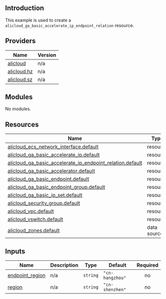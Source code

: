 ## Introduction

This example is used to create a `alicloud_ga_basic_accelerate_ip_endpoint_relation` resource.

<!-- BEGIN_TF_DOCS -->
## Providers

| Name | Version |
|------|---------|
| <a name="provider_alicloud"></a> [alicloud](#provider\_alicloud) | n/a |
| <a name="provider_alicloud.hz"></a> [alicloud.hz](#provider\_alicloud.hz) | n/a |
| <a name="provider_alicloud.sz"></a> [alicloud.sz](#provider\_alicloud.sz) | n/a |

## Modules

No modules.

## Resources

| Name | Type |
|------|------|
| [alicloud_ecs_network_interface.default](https://registry.terraform.io/providers/aliyun/alicloud/latest/docs/resources/ecs_network_interface) | resource |
| [alicloud_ga_basic_accelerate_ip.default](https://registry.terraform.io/providers/aliyun/alicloud/latest/docs/resources/ga_basic_accelerate_ip) | resource |
| [alicloud_ga_basic_accelerate_ip_endpoint_relation.default](https://registry.terraform.io/providers/aliyun/alicloud/latest/docs/resources/ga_basic_accelerate_ip_endpoint_relation) | resource |
| [alicloud_ga_basic_accelerator.default](https://registry.terraform.io/providers/aliyun/alicloud/latest/docs/resources/ga_basic_accelerator) | resource |
| [alicloud_ga_basic_endpoint.default](https://registry.terraform.io/providers/aliyun/alicloud/latest/docs/resources/ga_basic_endpoint) | resource |
| [alicloud_ga_basic_endpoint_group.default](https://registry.terraform.io/providers/aliyun/alicloud/latest/docs/resources/ga_basic_endpoint_group) | resource |
| [alicloud_ga_basic_ip_set.default](https://registry.terraform.io/providers/aliyun/alicloud/latest/docs/resources/ga_basic_ip_set) | resource |
| [alicloud_security_group.default](https://registry.terraform.io/providers/aliyun/alicloud/latest/docs/resources/security_group) | resource |
| [alicloud_vpc.default](https://registry.terraform.io/providers/aliyun/alicloud/latest/docs/resources/vpc) | resource |
| [alicloud_vswitch.default](https://registry.terraform.io/providers/aliyun/alicloud/latest/docs/resources/vswitch) | resource |
| [alicloud_zones.default](https://registry.terraform.io/providers/aliyun/alicloud/latest/docs/data-sources/zones) | data source |

## Inputs

| Name | Description | Type | Default | Required |
|------|-------------|------|---------|:--------:|
| <a name="input_endpoint_region"></a> [endpoint\_region](#input\_endpoint\_region) | n/a | `string` | `"cn-hangzhou"` | no |
| <a name="input_region"></a> [region](#input\_region) | n/a | `string` | `"cn-shenzhen"` | no |
<!-- END_TF_DOCS -->
